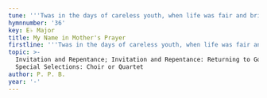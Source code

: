 ```yaml
---
tune: '''Twas in the days of careless youth, when life was fair and bright'
hymnnumber: '36'
key: E♭ Major
title: My Name in Mother's Prayer
firstline: '''Twas in the days of careless youth, when life was fair and bright'
topic: >-
  Invitation and Repentance; Invitation and Repentance: Returning to God;
  Special Selections: Choir or Quartet
author: P. P. B.
year: '-'
---
```

